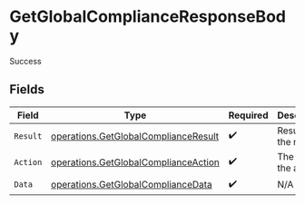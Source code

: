 # GetGlobalComplianceResponseBody

Success


## Fields

| Field                                                                                        | Type                                                                                         | Required                                                                                     | Description                                                                                  | Example                                                                                      |
| -------------------------------------------------------------------------------------------- | -------------------------------------------------------------------------------------------- | -------------------------------------------------------------------------------------------- | -------------------------------------------------------------------------------------------- | -------------------------------------------------------------------------------------------- |
| `Result`                                                                                     | [operations.GetGlobalComplianceResult](../../models/operations/getglobalcomplianceresult.md) | :heavy_check_mark:                                                                           | Result of the request                                                                        | success                                                                                      |
| `Action`                                                                                     | [operations.GetGlobalComplianceAction](../../models/operations/getglobalcomplianceaction.md) | :heavy_check_mark:                                                                           | The id of the action                                                                         |                                                                                              |
| `Data`                                                                                       | [operations.GetGlobalComplianceData](../../models/operations/getglobalcompliancedata.md)     | :heavy_check_mark:                                                                           | N/A                                                                                          |                                                                                              |